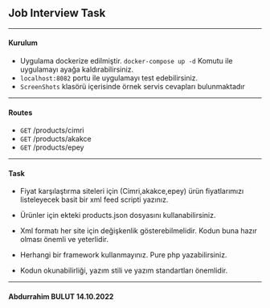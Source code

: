 ## Job Interview Task

-------------------

#### Kurulum

- Uygulama dockerize edilmiştir. ``docker-compose up -d`` Komutu ile uygulamayı ayağa kaldırabilirsiniz.
- ``localhost:8082``  portu ile uygulamayı test edebilirsiniz.
- ``ScreenShots`` klasörü içerisinde örnek servis cevapları bulunmaktadır

-------------------

#### Routes

- ```GET``` /products/cimri
- ```GET``` /products/akakce
- ```GET``` /products/epey

-------------------

#### Task
- Fiyat karşılaştırma siteleri için (Cimri,akakce,epey) ürün fiyatlarımızı listeleyecek basit bir xml feed scripti yazınız.

- Ürünler için ekteki products.json dosyasını kullanabilirsiniz.

- Xml formatı her site için değişkenlik gösterebilmelidir. Kodun buna hazır olması önemli ve yeterlidir.

- Herhangi bir framework kullanmayınız. Pure php yazabilirsiniz.

- Kodun okunabilirliği, yazım stili ve yazım standartları önemlidir.

-------------------

#### Abdurrahim BULUT 14.10.2022